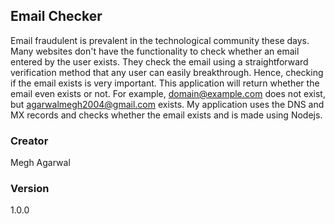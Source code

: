 ## Email Checker
Email fraudulent is prevalent in the technological community these days. Many websites don't have the functionality to check whether an email entered by the user exists. They check the email using a straightforward verification method that any user can easily breakthrough. Hence, checking if the email exists is very important. This application will return whether the email even exists or not. For example, domain@example.com does not exist, but agarwalmegh2004@gmail.com exists. My application uses the DNS and MX records and checks whether the email exists and is made using Nodejs.

### Creator
Megh Agarwal

### Version
1.0.0
